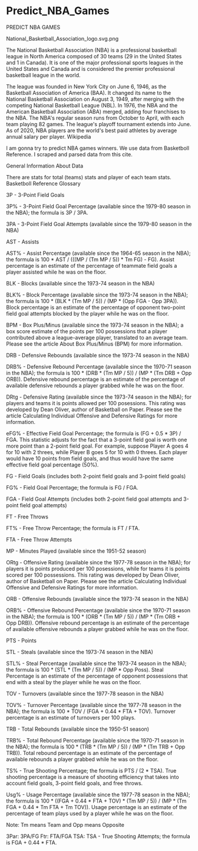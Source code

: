 # Predict_NBA_Games
PREDICT NBA GAMES

National_Basketball_Association_logo.svg.png

The National Basketball Association (NBA) is a professional basketball league in North America composed of 30 teams (29 in the United States and 1 in Canada). It is one of the major professional sports leagues in the United States and Canada and is considered the premier professional basketball league in the world.

The league was founded in New York City on June 6, 1946, as the Basketball Association of America (BAA). It changed its name to the National Basketball Association on August 3, 1949, after merging with the competing National Basketball League (NBL). In 1976, the NBA and the American Basketball Association (ABA) merged, adding four franchises to the NBA. The NBA's regular season runs from October to April, with each team playing 82 games. The league's playoff tournament extends into June. As of 2020, NBA players are the world's best paid athletes by average annual salary per player. Wikipedia

I am gonna try to predict NBA games winners. We use data from Basketboll Reference. I scraped and parsed data from this cite.

General Information About Data

There are stats for total (teams) stats and player of each team stats. Basketboll Reference Glossary

3P - 3-Point Field Goals

3P% - 3-Point Field Goal Percentage (available since the 1979-80 season in the NBA); the formula is 3P / 3PA.

3PA - 3-Point Field Goal Attempts (available since the 1979-80 season in the NBA)

AST - Assists

AST% - Assist Percentage (available since the 1964-65 season in the NBA); the formula is 100 * AST / (((MP / (Tm MP / 5)) * Tm FG) - FG). Assist percentage is an estimate of the percentage of teammate field goals a player assisted while he was on the floor.

BLK - Blocks (available since the 1973-74 season in the NBA)

BLK% - Block Percentage (available since the 1973-74 season in the NBA); the formula is 100 * (BLK * (Tm MP / 5)) / (MP * (Opp FGA - Opp 3PA)). Block percentage is an estimate of the percentage of opponent two-point field goal attempts blocked by the player while he was on the floor.

BPM - Box Plus/Minus (available since the 1973-74 season in the NBA); a box score estimate of the points per 100 possessions that a player contributed above a league-average player, translated to an average team. Please see the article About Box Plus/Minus (BPM) for more information.

DRB - Defensive Rebounds (available since the 1973-74 season in the NBA)

DRB% - Defensive Rebound Percentage (available since the 1970-71 season in the NBA); the formula is 100 * (DRB * (Tm MP / 5)) / (MP * (Tm DRB + Opp ORB)). Defensive rebound percentage is an estimate of the percentage of available defensive rebounds a player grabbed while he was on the floor.

DRtg - Defensive Rating (available since the 1973-74 season in the NBA); for players and teams it is points allowed per 100 posessions. This rating was developed by Dean Oliver, author of Basketball on Paper. Please see the article Calculating Individual Offensive and Defensive Ratings for more information.

eFG% - Effective Field Goal Percentage; the formula is (FG + 0.5 * 3P) / FGA. This statistic adjusts for the fact that a 3-point field goal is worth one more point than a 2-point field goal. For example, suppose Player A goes 4 for 10 with 2 threes, while Player B goes 5 for 10 with 0 threes. Each player would have 10 points from field goals, and thus would have the same effective field goal percentage (50%).

FG - Field Goals (includes both 2-point field goals and 3-point field goals)

FG% - Field Goal Percentage; the formula is FG / FGA.

FGA - Field Goal Attempts (includes both 2-point field goal attempts and 3-point field goal attempts)

FT - Free Throws

FT% - Free Throw Percentage; the formula is FT / FTA.

FTA - Free Throw Attempts

MP - Minutes Played (available since the 1951-52 season)

ORtg - Offensive Rating (available since the 1977-78 season in the NBA); for players it is points produced per 100 posessions, while for teams it is points scored per 100 possessions. This rating was developed by Dean Oliver, author of Basketball on Paper. Please see the article Calculating Individual Offensive and Defensive Ratings for more information.

ORB - Offensive Rebounds (available since the 1973-74 season in the NBA)

ORB% - Offensive Rebound Percentage (available since the 1970-71 season in the NBA); the formula is 100 * (ORB * (Tm MP / 5)) / (MP * (Tm ORB + Opp DRB)). Offensive rebound percentage is an estimate of the percentage of available offensive rebounds a player grabbed while he was on the floor.

PTS - Points

STL - Steals (available since the 1973-74 season in the NBA)

STL% - Steal Percentage (available since the 1973-74 season in the NBA); the formula is 100 * (STL * (Tm MP / 5)) / (MP * Opp Poss). Steal Percentage is an estimate of the percentage of opponent possessions that end with a steal by the player while he was on the floor.

TOV - Turnovers (available since the 1977-78 season in the NBA)

TOV% - Turnover Percentage (available since the 1977-78 season in the NBA); the formula is 100 * TOV / (FGA + 0.44 * FTA + TOV). Turnover percentage is an estimate of turnovers per 100 plays.

TRB - Total Rebounds (available since the 1950-51 season)

TRB% - Total Rebound Percentage (available since the 1970-71 season in the NBA); the formula is 100 * (TRB * (Tm MP / 5)) / (MP * (Tm TRB + Opp TRB)). Total rebound percentage is an estimate of the percentage of available rebounds a player grabbed while he was on the floor.

TS% - True Shooting Percentage; the formula is PTS / (2 * TSA). True shooting percentage is a measure of shooting efficiency that takes into account field goals, 3-point field goals, and free throws.

Usg% - Usage Percentage (available since the 1977-78 season in the NBA); the formula is 100 * ((FGA + 0.44 * FTA + TOV) * (Tm MP / 5)) / (MP * (Tm FGA + 0.44 * Tm FTA + Tm TOV)). Usage percentage is an estimate of the percentage of team plays used by a player while he was on the floor.

Note: Tm means Team and Opp means Opposite

3Par: 3PA/FG
Ftr: FTA/FGA
TSA: TSA - True Shooting Attempts; the formula is FGA + 0.44 * FTA.
